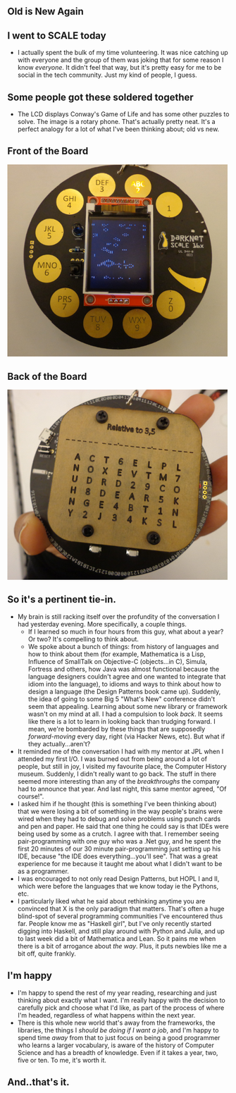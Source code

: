 ## Old is New Again

## I went to SCALE today

- I actually spent the bulk of my time volunteering. It was nice catching up with everyone and the group
  of them was joking that for some reason I know *everyone*. It didn't feel that way, but it's pretty
  easy for me to be social in the tech community. Just my kind of people, I guess. 
  
## Some people got these soldered together

- The LCD displays Conway's Game of Life and has some other puzzles to solve. 
  The image is a rotary phone. That's actually pretty neat. 
  It's a perfect analogy for a lot of what I've been thinking about; old vs new.
  
## Front of the Board 

<img src="/images/Meta/meta.png" width="500">

## Back of the Board 

<img src="/images/Meta/meta1.png" width="500">

## So it's a pertinent tie-in. 

- My brain is still racking itself over the profundity of the conversation I had yesterday evening. 
  More specifically, a couple things.
  - If I learned so much in four hours from this guy, what about a year? Or two? It's compelling to think about.
  - We spoke about a bunch of things: from history of languages and how to think about them (for example, 
    Mathematica is a Lisp, Influence of SmallTalk on Objective-C (objects...in C), Simula, Fortress and others,
    how Java was almost functional because the language designers couldn't agree and one wanted to integrate
    that idiom into the language), to idioms and ways to think about how to design a language (the Design Patterns book came up). 
    Suddenly, the idea of going to some Big 5 "What's New" conference didn't seem that appealing. 
    Learning about
    some new library or framework wasn't on my mind at all. I had a compulsion to look *back*. It seems like there
    is a lot to learn in looking back than trudging forward. I mean, we're bombarded by these things that are 
    supposedly *forward-moving* every day, right (via Hacker News, etc). But what if they actually...aren't?
- It reminded me of the conversation I had with my mentor at JPL when I attended my first I/O. I was burned out from
  being around a lot of people, but still in joy, I visited my favourite place, the Computer History museum. 
  Suddenly, I didn't really want to go back. The stuff in there seemed more interesting than any of the *breakthroughs* 
  the company had to announce that year. And last night, this same mentor agreed, "Of course!".
- I asked him if he thought (this is something I've been thinking about) that we were losing a bit of something in the way
  people's brains were wired when they had to debug and solve problems using punch cards and pen and paper. He said that
  one thing he could say is that IDEs were being used by some as a crutch. I agree with that. I remember seeing pair-programming
  with one guy who was a .Net guy, and he spent the first 20 minutes of our 30 minute pair-programming just setting up his IDE,
  because "the IDE does everything...you'll see". That was a great experience for me because it taught me about what I didn't
  want to be as a programmer.
- I was encouraged to not only read Design Patterns, but HOPL I and II, which were before the languages that we know today 
  ie the Pythons, etc. 
- I particularly liked what he said about rethinking anytime you are convinced that X is the only paradigm that matters.
  That's often a huge blind-spot of several programming communities I've encountered thus far. People know me as "Haskell
  girl", but I've only recently started digging into Haskell, and still play around with Python and Julia, and up to last 
  week did a bit of Mathematica and Lean. So it pains me when there is a bit of arrogance about *the way*. Plus, it puts
  newbies like me a bit off, quite frankly. 
  
## I'm happy
- I'm happy to spend the rest of my year reading, researching and just thinking about exactly what I want. I'm really happy 
  with the decision to carefully pick and choose what I'd like, as part of the process of where I'm headed, regardless of 
  what happens within the next year.
- There is this whole new world that's away from the frameworks, the libraries, the things I *should be doing if I want a job*,
  and I'm happy to spend time *away* from that to just focus on being a good programmer who learns a larger vocabulary, is 
  aware of the history of Computer Science and has a breadth of knowledge. Even if it takes a year, two, five or ten. To me, 
  it's worth it.
  
## And..that's it.
  
  


